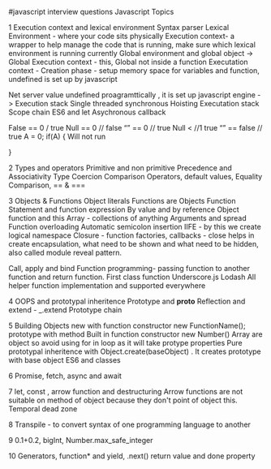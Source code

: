  #javascript interview questions
Javascript Topics


1 Execution context and lexical environment 
Syntax parser
Lexical Environment - where your code sits physically
Execution context- a wrapper to help manage the code  that is running, make sure which lexical environment is running currently
Global environment and global object -> Global Execution context - this, Global not inside a function
Executation context - Creation phase - setup memory space for variables and function, undefined is set up by javascript

Net server value undefined proagramttically , it is set up javascript engine ->
Execution stack
Single threaded synchronous
Hoisting
Executation stack
Scope chain
ES6 and let
Asychronous callback

False == 0 / true
Null == 0 // false
“” == 0 // true
Null <  //1 true
“” == false // true
A = 0;
if(A) {
Will not run

}


2 Types and operators
Primitive and non primitive
Precedence and Associativity
Type Coercion
Comparison Operators, 
default values,
 Equality Comparison, == & ===


3 Objects & Functions
Object literals
Functions are Objects
Function Statement and function expression
By value and by reference
Object function and this
Array - collections of anything
Arguments and spread
Function overloading
Automatic semicolon insertion
IIFE - by this we create logical namespace
Closure - function factories, callbacks - close helps in create encapsulation, what need to be shown and what need to be hidden, also called module reveal pattern. 

Call, apply and bind
Function programming- passing function to another function and return function. First class function
Underscore.js
Lodash
All helper function implementation and supported everywhere


4 OOPS and prototypal inheritence
Prototype and __proto__
 Reflection and extend - _.extend
Prototype chain

5 Building Objects
new with function constructor new FunctionName();
prototype with method
Built in function constructor new Number()
Array are object so avoid using for in loop as it will take protype properties
Pure prototypal inheritence with Object.create(baseObject) . It creates prototype with base object
ES6 and classes

6 Promise, fetch, async and await

7 let, const , arrow function and destructuring
Arrow functions are not suitable on method of object because they don't point of object this. 
Temporal dead zone

8 Transpile - to convert syntax of one programming language to another

9 0.1+0.2, bigInt, Number.max_safe_integer

10 Generators, function* and yield, .next() return value and done property


